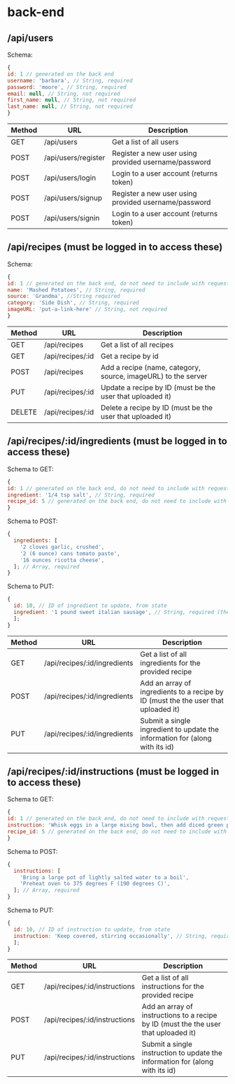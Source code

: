 # back-end

## /api/users

Schema:

```js
{
id: 1 // generated on the back end
username: 'barbara', // String, required
password: 'moore', // String, required
email: null, // String, not required
first_name: null, // String, not required
last_name: null, // String, not required
}
```

| Method | URL                 | Description                                          |
| ------ | ------------------- | ---------------------------------------------------- |
| GET    | /api/users          | Get a list of all users                              |
| POST   | /api/users/register | Register a new user using provided username/password |
| POST   | /api/users/login    | Login to a user account (returns token)              |
| POST   | /api/users/signup   | Register a new user using provided username/password |
| POST   | /api/users/signin   | Login to a user account (returns token)              |

## /api/recipes (must be logged in to access these)

Schema:

```js
{
id: 1 // generated on the back end, do not need to include with request
name: 'Mashed Potatoes', // String, required
source: 'Grandma', //String required
category: 'Side Dish', // String, required
imageURL: 'put-a-link-here' // String, not required
}
```

| Method | URL              | Description                                                   |
| ------ | ---------------- | ------------------------------------------------------------- |
| GET    | /api/recipes     | Get a list of all recipes                                     |
| GET    | /api/recipes/:id | Get a recipe by id                                            |
| POST   | /api/recipes     | Add a recipe (name, category, source, imageURL) to the server |
| PUT    | /api/recipes/:id | Update a recipe by ID (must be the user that uploaded it)     |
| DELETE | /api/recipes/:id | Delete a recipe by ID (must be the user that uploaded it)     |

## /api/recipes/:id/ingredients (must be logged in to access these)

Schema to GET:

```js
{
id: 1 // generated on the back end, do not need to include with request
ingredient: '1/4 tsp salt', // String, required
recipe_id: 5 // generated on the back end, do not need to include with request
}
```

Schema to POST:

```js
{
  ingredients: [
    '2 cloves garlic, crushed',
    '2 (6 ounce) cans tomato paste',
    '16 ounces ricotta cheese',
  ]; // Array, required
}
```

Schema to PUT:

```js
{
  id: 10, // ID of ingredient to update, from state
  ingredient: '1 pound sweet italian sausage', // String, required (the updated info)
  ];
}
```

| Method | URL                          | Description                                                                        |
| ------ | ---------------------------- | ---------------------------------------------------------------------------------- |
| GET    | /api/recipes/:id/ingredients | Get a list of all ingredients for the provided recipe                              |
| POST   | /api/recipes/:id/ingredients | Add an array of ingredients to a recipe by ID (must the the user that uploaded it) |
| PUT    | /api/recipes/:id/ingredients | Submit a single ingredient to update the information for (along with its id)       |

## /api/recipes/:id/instructions (must be logged in to access these)

Schema to GET:

```js
{
id: 1 // generated on the back end, do not need to include with request
instruction: 'Whisk eggs in a large mixing bowl, then add diced green peppers.', // String, required
recipe_id: 5 // generated on the back end, do not need to include with request
}
```

Schema to POST:

```js
{
  instructions: [
    'Bring a large pot of lightly salted water to a boil',
    'Preheat oven to 375 degrees F (190 degrees C)',
  ]; // Array, required
}
```

Schema to PUT:

```js
{
  id: 10, // ID of instruction to update, from state
  instruction: 'Keep covered, stirring occasionally', // String, required (the updated info)
  ];
}
```

| Method | URL                           | Description                                                                         |
| ------ | ----------------------------- | ----------------------------------------------------------------------------------- |
| GET    | /api/recipes/:id/instructions | Get a list of all instructions for the provided recipe                              |
| POST   | /api/recipes/:id/instructions | Add an array of instructions to a recipe by ID (must the the user that uploaded it) |
| PUT    | /api/recipes/:id/instructions | Submit a single instruction to update the information for (along with its id)       |
